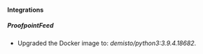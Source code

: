 #### Integrations
##### ProofpointFeed
- Upgraded the Docker image to: *demisto/python3:3.9.4.18682*.